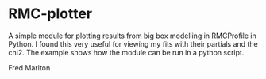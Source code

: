 # RMC-plotter
A simple module for plotting results from big box modelling in RMCProfile in Python.
I found this very useful for viewing my fits with their partials and the chi2. 
The example shows how the module can be run in a python script.

Fred Marlton

